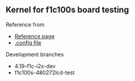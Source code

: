 ## Kernel for f1c100s board testing 
Reference from
- [Reference page](http://nano.lichee.pro/build_sys/kernel.html)
- [.config file](http://dl.sipeed.com/LICHEE/Nano/SDK/config)


Development branches
- 4.19-f1c-i2s-dev
- f1c100s-480272lcd-test
